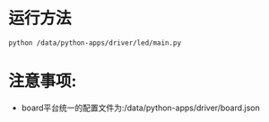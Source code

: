 # 运行方法
`python /data/python-apps/driver/led/main.py`

# 注意事项:
* board平台统一的配置文件为:/data/python-apps/driver/board.json

